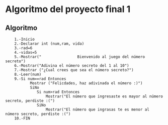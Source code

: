 # Algoritmo del proyecto final 1
## Algoritmo 
        1.-Inicio 
        2.-Declarar int (num,ram, vida)
        3.-rad=6
        4.-vidas=5
        5.-Mostrar("                Bienvenido al juego del número secreto")
        6.-Mostrar("Adivina el número secreto del 1 al 10")
        7.-Mostrar ("¿Cual crees que sea el número secreto?")
        8.-Leer(num)
        9.-Si num==rad Entonces
               Mostrar ("Felicdades, haz adivinada el número :)")
               SiNo
                  Si num>rad Entonces
                      Mostrar("El número que ingresaste es mayor al número secreto, perdiste :(")
                  SiNo
                      Mostrar("El número que ingrasas te es menor al número secreto, perdiste :(")
        10.-FIN       
        
      
